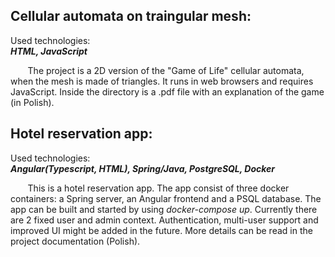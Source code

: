 ## Cellular automata on traingular mesh:
Used technologies:
<br>
**_HTML, JavaScript_**

&nbsp;&nbsp;&nbsp;&nbsp;&nbsp;&nbsp; The project is a 2D version of the "Game of Life" cellular automata, when the mesh is made of triangles. It runs in web browsers and requires JavaScript. Inside the directory is a .pdf file with an explanation of the game (in Polish). 

## Hotel reservation app:
Used technologies:
<br>
**_Angular(Typescript, HTML), Spring/Java, PostgreSQL, Docker_**

&nbsp;&nbsp;&nbsp;&nbsp;&nbsp;&nbsp; This is a hotel reservation app. The app consist of three docker containers: a Spring server, an Angular frontend and a PSQL database. The app can be built and started by using _docker-compose up_. Currently there are 2 fixed user and admin context. Authentication, multi-user support and improved UI might be added in the future. More details can be read in the project documentation (Polish).